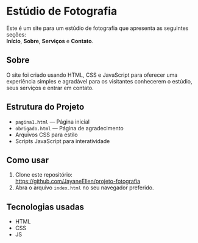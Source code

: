 # Estúdio de Fotografia

Este é um site para um estúdio de fotografia que apresenta as seguintes seções:  
**Início**, **Sobre**, **Serviços** e **Contato**.

## Sobre

O site foi criado usando HTML, CSS e JavaScript para oferecer uma experiência simples e agradável para os visitantes conhecerem o estúdio, seus serviços e entrar em contato.

## Estrutura do Projeto

- `pagina1.html` — Página inicial  
- `obrigado.html` — Página de agradecimento 
- Arquivos CSS para estilo  
- Scripts JavaScript para interatividade  

## Como usar

1. Clone este repositório:  
    https://github.com/JayaneEllen/projeto-fotografia
2. Abra o arquivo `index.html` no seu navegador preferido.

## Tecnologias usadas

- HTML 
- CSS  
- JS
